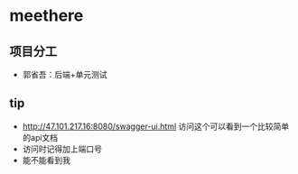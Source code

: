 # meethere

## 项目分工

- 郭省吾：后端+单元测试

## tip

- http://47.101.217.16:8080/swagger-ui.html 访问这个可以看到一个比较简单的api文档
- 访问时记得加上端口号
- 能不能看到我
